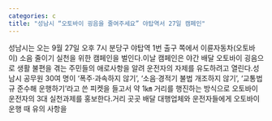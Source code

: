 ```yaml
---
categories: c
title: "성남시 “오토바이 굉음을 줄여주세요” 야탑역서 27일 캠페인"
---
```

성남시는 오는 9월 27일 오후 7시 분당구 야탑역 1번 출구 쪽에서 이륜자동차(오토바이) 소음 줄이기 실천을 위한 캠페인을 벌인다.이날 캠페인은 야간 배달 오토바이 굉음으로 생활 불편을 겪는 주민들의 애로사항을 알려 운전자의 자제를 유도하려고 열린다.성남시 공무원 30여 명이 ‘폭주·과속하지 않기’, ‘소음·경적기 불법 개조하지 않기’, ‘교통법규 준수해 운행하기’라고 쓴 피켓을 들고서 약 1㎞ 거리를 행진하는 방식으로 오토바이 운전자의 3대 실천과제를 홍보한다.거리 곳곳 배달 대행업체와 운전자들에게 오토바이 운행 때 유의 사항을